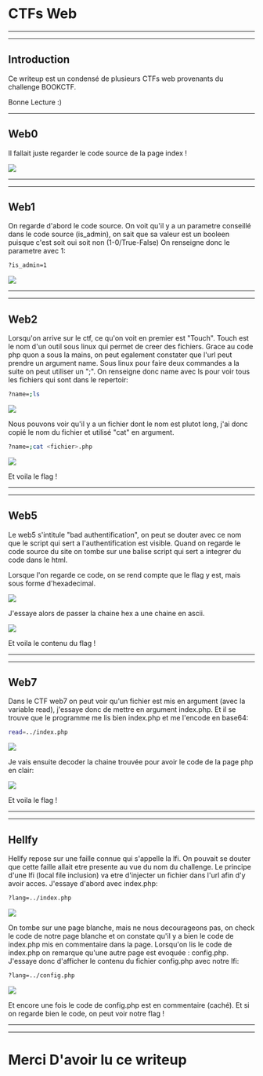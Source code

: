 # CTFs Web

---------------------------------------------------------------
---------------------------------------------------------------

## Introduction

Ce writeup est un condensé de plusieurs CTFs web provenants du challenge BOOKCTF.

Bonne Lecture :)

---------------------------------------------------------------

## Web0

Il fallait juste regarder le code source de la page index !

![](web0.PNG)

---------------------------------------------------------------
---------------------------------------------------------------

## Web1

On regarde d'abord le code source. On voit qu'il y a un parametre conseillé dans le code source (is_admin), on sait que sa valeur est un booleen puisque c'est soit oui soit non (1-0/True-False)
On renseigne donc le parametre avec 1:
```sh
?is_admin=1
```

![](web1.PNG)

---------------------------------------------------------------
---------------------------------------------------------------

## Web2

Lorsqu'on arrive sur le ctf, ce qu'on voit en premier est "Touch". Touch est le nom d'un outil sous linux qui permet de creer des fichiers. Grace au code php quon a sous la mains, on peut egalement constater que l'url peut prendre un argument name. Sous linux pour faire deux commandes a la suite on peut utiliser un ";". On renseigne donc name avec ls pour voir tous les fichiers qui sont dans le repertoir:
```sh
?name=;ls
```

![](web21.PNG)

Nous pouvons voir qu'il y a un fichier dont le nom est plutot long, j'ai donc copié le nom du fichier et utilisé "cat" en argument.
```sh
?name=;cat <fichier>.php
```

![](web22.PNG)

Et voila le flag !

---------------------------------------------------------------
---------------------------------------------------------------

## Web5

Le web5 s'intitule "bad authentification", on peut se douter avec ce nom que le script qui sert a l'authentification est visible. Quand on regarde le code source du site on tombe sur une balise script qui sert a integrer du code dans le html.

Lorsque l'on regarde ce code, on se rend compte que le flag y est, mais sous forme d'hexadecimal.

![](web51.PNG)

J'essaye alors de passer la chaine hex a une chaine en ascii.

![](web52.PNG)

Et voila le contenu du flag !

---------------------------------------------------------------
---------------------------------------------------------------

## Web7

Dans le CTF web7 on peut voir qu'un fichier est mis en argument (avec la variable read), j'essaye donc de mettre en argument index.php. Et il se trouve que le programme me lis bien index.php et me l'encode en base64:
```sh
read=../index.php
```

![](web71.PNG)

Je vais ensuite decoder la chaine trouvée pour avoir le code de la page php en clair:

![](web72.PNG)

Et voila le flag !

---------------------------------------------------------------
---------------------------------------------------------------

## Hellfy

Hellfy repose sur une faille connue qui s'appelle la lfi. On pouvait se douter que cette faille allait etre presente au vue du nom du challenge. Le principe d'une lfi (local file inclusion) va etre d'injecter un fichier dans l'url afin d'y avoir acces. J'essaye d'abord avec index.php:
```sh
?lang=../index.php
```

![](Hellfy1.PNG)

On tombe sur une page blanche, mais ne nous decourageons pas, on check le code de notre page blanche et on constate qu'il y a bien le code de index.php mis en commentaire dans la page.
Lorsqu'on lis le code de index.php on remarque qu'une autre page est evoquée : config.php. J'essaye donc d'afficher le contenu du fichier config.php avec notre lfi:
```sh
?lang=../config.php
```

![](Hellfy2.PNG)

Et encore une fois le code de config.php est en commentaire (caché). Et si on regarde bien le code, on peut voir notre flag !

---------------------------------------------------------------
---------------------------------------------------------------

# Merci D'avoir lu ce writeup
